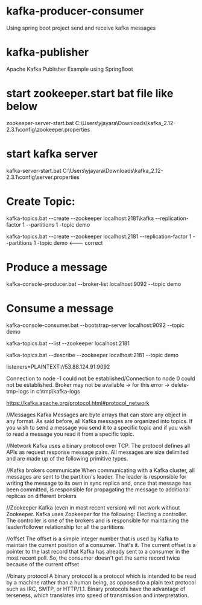 # kafka-producer-consumer
Using spring boot project send and receive kafka messages

# kafka-publisher
Apache Kafka Publisher Example using SpringBoot

# start zookeeper.start bat file like below
zookeeper-server-start.bat C:\Users\yjayara\Downloads\kafka_2.12-2.3.1\config\zookeeper.properties

# start kafka server
kafka-server-start.bat C:\Users\yjayara\Downloads\kafka_2.12-2.3.1\config\server.properties

# Create Topic:
kafka-topics.bat --create --zookeeper localhost:2181\kafka --replication-factor 1 --partitions 1 -topic demo

kafka-topics.bat --create --zookeeper localhost:2181 --replication-factor 1 --partitions 1 -topic demo <--- correct

# Produce a message
kafka-console-producer.bat --broker-list localhost:9092 --topic demo

# Consume a message
kafka-console-consumer.bat --bootstrap-server localhost:9092 --topic demo


kafka-topics.bat --list --zookeeper localhost:2181

kafka-topics.bat --describe  --zookeeper localhost:2181 --topic demo

listeners=PLAINTEXT://53.88.124.91:9092

Connection to node -1 could not be established/Connection to node 0 could not be established. Broker may not be available -> for this error -> delete-tmp-logs in c:\tmp\kafka-logs


https://kafka.apache.org/protocol.html#protocol_network

//Messages
Kafka Messages are byte arrays that can store any object in any format. As said before, all Kafka messages are organized into topics. If you wish to send a message you send it to a specific topic and if you wish to read a message you read it from a specific topic.

//Network
Kafka uses a binary protocol over TCP. The protocol defines all APIs as request response message pairs. All messages are size delimited and are made up of the following primitive types.

//Kafka brokers communicate
When communicating with a Kafka cluster, all messages are sent to the partition's leader. The leader is responsible for writing the message to its own in sync replica and, once that message has been committed, is responsible for propagating the message to additional replicas on different brokers

//Zookeeper
Kafka (even in most recent version) will not work without Zookeeper. Kafka uses Zookeeper for the following: Electing a controller. The controller is one of the brokers and is responsible for maintaining the leader/follower relationship for all the partitions

//offset
The offset is a simple integer number that is used by Kafka to maintain the current position of a consumer. That's it. The current offset is a pointer to the last record that Kafka has already sent to a consumer in the most recent poll. So, the consumer doesn't get the same record twice because of the current offset

//binary protocol
A binary protocol is a protocol which is intended to be read by a machine rather than a human being, as opposed to a plain text protocol such as IRC, SMTP, or HTTP/1.1. Binary protocols have the advantage of terseness, which translates into speed of transmission and interpretation.
